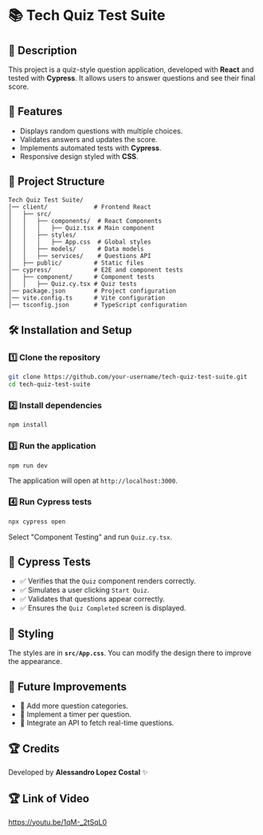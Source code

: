 # 📚 Tech Quiz Test Suite

## 🚀 Description
This project is a quiz-style question application, developed with **React** and tested with **Cypress**. It allows users to answer questions and see their final score.

## 🎯 Features
- Displays random questions with multiple choices.
- Validates answers and updates the score.
- Implements automated tests with **Cypress**.
- Responsive design styled with **CSS**.

## 📂 Project Structure
```
Tech Quiz Test Suite/
│── client/             # Frontend React
│   ├── src/
│   │   ├── components/  # React Components
│   │   │   ├── Quiz.tsx # Main component
│   │   ├── styles/
│   │   │   ├── App.css  # Global styles
│   │   ├── models/      # Data models
│   │   ├── services/    # Questions API
│   ├── public/         # Static files
│── cypress/            # E2E and component tests
│   ├── component/      # Component tests
│   │   ├── Quiz.cy.tsx # Quiz tests
│── package.json        # Project configuration
│── vite.config.ts      # Vite configuration
│── tsconfig.json       # TypeScript configuration
```

## 🛠️ Installation and Setup
### 1️⃣ **Clone the repository**
```bash
git clone https://github.com/your-username/tech-quiz-test-suite.git
cd tech-quiz-test-suite
```

### 2️⃣ **Install dependencies**
```bash
npm install
```

### 3️⃣ **Run the application**
```bash
npm run dev
```
The application will open at `http://localhost:3000`.

### 4️⃣ **Run Cypress tests**
```bash
npx cypress open
```
Select "Component Testing" and run `Quiz.cy.tsx`.

## 🧪 Cypress Tests
- ✅ Verifies that the `Quiz` component renders correctly.
- ✅ Simulates a user clicking `Start Quiz`.
- ✅ Validates that questions appear correctly.
- ✅ Ensures the `Quiz Completed` screen is displayed.

## 🎨 Styling
The styles are in **`src/App.css`**. You can modify the design there to improve the appearance.

## 📌 Future Improvements
- 🔹 Add more question categories.
- 🔹 Implement a timer per question.
- 🔹 Integrate an API to fetch real-time questions.

## 🏆 Credits
Developed by **Alessandro Lopez Costal** ✨

## 🏆 Link of Video
https://youtu.be/1qM-_2tSqL0
